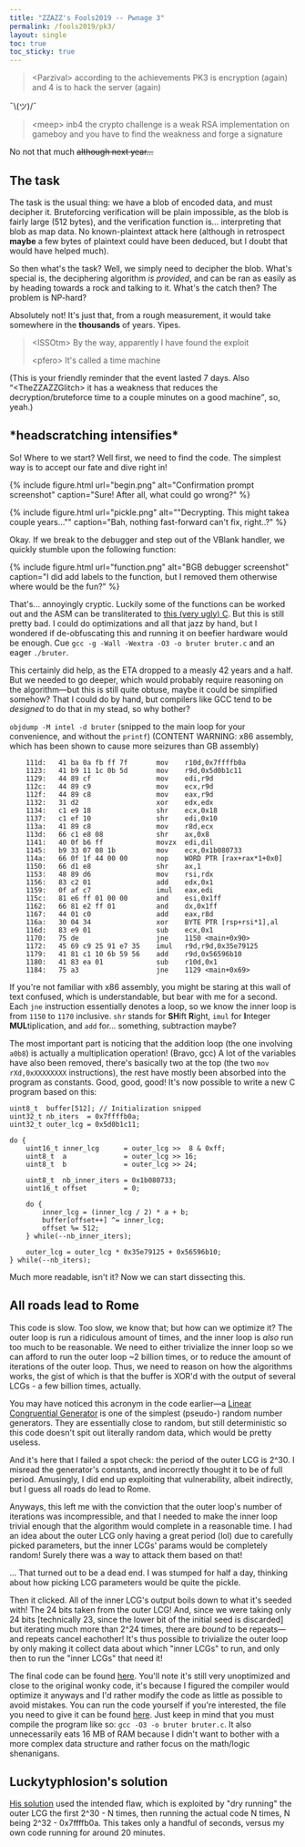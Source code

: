 ```yaml
---
title: "ZZAZZ's Fools2019 -- Pwnage 3"
permalink: /fools2019/pk3/
layout: single
toc: true
toc_sticky: true
---
```


> &lt;Parzival&gt; according to the achievements PK3 is encryption (again) and 4 is to hack the server (again)

¯\\(ツ)/¯

> &lt;meep&gt; inb4 the crypto challenge is a weak RSA implementation on gameboy and you have to find the weakness and forge a signature

No not that much <s>although next year...</s>

## The task

The task is the usual thing: we have a blob of encoded data, and must decipher it. Bruteforcing verification will be plain impossible, as the blob is fairly large (512 bytes), and the verification function is... interpreting that blob as map data. No known-plaintext attack here (although in retrospect **maybe** a few bytes of plaintext could have been deduced, but I doubt that would have helped much).

So then what's the task? Well, we simply need to decipher the blob. What's special is, the deciphering algorithm *is provided*, and can be ran as easily as by heading towards a rock and talking to it. What's the catch then? The problem is NP-hard?

Absolutely not! It's just that, from a rough measurement, it would take somewhere in the **thousands** of years. Yipes.

> &lt;ISSOtm&gt; By the way, apparently I have found the exploit
>
> &lt;pfero&gt; It's called a time machine

(This is your friendly reminder that the event lasted 7 days. Also <q>&lt;TheZZAZZGlitch&gt; it has a weakness that reduces the decryption/bruteforce time  to a couple minutes on a good machine</q>, so, yeah.)

## \*headscratching intensifies\*

So! Where to we start? Well first, we need to find the code. The simplest way is to accept our fate and dive right in!

{% include figure.html url="begin.png" alt="Confirmation prompt screenshot" caption="Sure! After all, what could go wrong?" %}

{% include figure.html url="pickle.png" alt="&quot;Decrypting. This might takea couple years...&quot;" caption="Bah, nothing fast-forward can't fix, right..?" %}

Okay. If we break to the debugger and step out of the VBlank handler, we quickly stumble upon the following function:

{% include figure.html url="function.png" alt="BGB debugger screenshot" caption="I did add labels to the function, but I removed them otherwise where would be the fun?" %}

That's... annoyingly cryptic. Luckily some of the functions can be worked out and the ASM can be transliterated to [this (very ugly) C](code.c). But this is still pretty bad. I could do optimizations and all that jazz by hand, but I wondered if de-obfuscating this and running it on beefier hardware would be enough. Cue `gcc -g -Wall -Wextra -O3 -o bruter bruter.c` and an eager `./bruter`.

This certainly did help, as the ETA dropped to a measly 42 years and a half. But we needed to go deeper, which would probably require reasoning on the algorithm&mdash;but this is still quite obtuse, maybe it could be simplified somehow? That I could do by hand, but compilers like GCC tend to be *designed* to do that in my stead, so why bother?

`objdump -M intel -d bruter` (snipped to the main loop for your convenience, and without the `printf`) (CONTENT WARNING: x86 assembly, which has been shown to cause more seizures than GB assembly)
```
    111d:   41 ba 0a fb ff 7f       mov    r10d,0x7ffffb0a
    1123:   41 b9 11 1c 0b 5d       mov    r9d,0x5d0b1c11
    1129:   44 89 cf                mov    edi,r9d
    112c:   44 89 c9                mov    ecx,r9d
    112f:   44 89 c8                mov    eax,r9d
    1132:   31 d2                   xor    edx,edx
    1134:   c1 e9 18                shr    ecx,0x18
    1137:   c1 ef 10                shr    edi,0x10
    113a:   41 89 c8                mov    r8d,ecx
    113d:   66 c1 e8 08             shr    ax,0x8
    1141:   40 0f b6 ff             movzx  edi,dil
    1145:   b9 33 07 08 1b          mov    ecx,0x1b080733
    114a:   66 0f 1f 44 00 00       nop    WORD PTR [rax+rax*1+0x0]
    1150:   66 d1 e8                shr    ax,1
    1153:   48 89 d6                mov    rsi,rdx
    1156:   83 c2 01                add    edx,0x1
    1159:   0f af c7                imul   eax,edi
    115c:   81 e6 ff 01 00 00       and    esi,0x1ff
    1162:   66 81 e2 ff 01          and    dx,0x1ff
    1167:   44 01 c0                add    eax,r8d
    116a:   30 04 34                xor    BYTE PTR [rsp+rsi*1],al
    116d:   83 e9 01                sub    ecx,0x1
    1170:   75 de                   jne    1150 <main+0x90>
    1172:   45 69 c9 25 91 e7 35    imul   r9d,r9d,0x35e79125
    1179:   41 81 c1 10 6b 59 56    add    r9d,0x56596b10
    1180:   41 83 ea 01             sub    r10d,0x1
    1184:   75 a3                   jne    1129 <main+0x69>
```

If you're not familiar with x86 assembly, you might be staring at this wall of text confused, which is understandable, but bear with me for a second. Each `jne` instruction essentially denotes a loop, so we know the inner loop is from `1150` to `1170` inclusive. `shr` stands for **SH**ift **R**ight, `imul` for **I**nteger **MUL**tiplication, and `add` for... something, subtraction maybe?

The most important part is noticing that the addition loop (the one involving `a0b8`) is actually a multiplication operation! (Bravo, gcc) A lot of the variables have also been removed, there's basically two at the top (the two `mov rXd,0xXXXXXXXX` instructions), the rest have mostly been absorbed into the program as constants. Good, good, good! It's now possible to write a new C program based on this:

```
uint8_t  buffer[512]; // Initialization snipped
uint32_t nb_iters  = 0x7ffffb0a;
uint32_t outer_lcg = 0x5d0b1c11;

do {
    uint16_t inner_lcg      = outer_lcg >>  8 & 0xff;
    uint8_t  a              = outer_lcg >> 16;
    uint8_t  b              = outer_lcg >> 24;

    uint8_t  nb_inner_iters = 0x1b080733;
    uint16_t offset         = 0;

    do {
        inner_lcg = (inner_lcg / 2) * a + b;
        buffer[offset++] ^= inner_lcg;
        offset %= 512;
    } while(--nb_inner_iters);

    outer_lcg = outer_lcg * 0x35e79125 + 0x56596b10;
} while(--nb_iters);
```

Much more readable, isn't it? Now we can start dissecting this.

## All roads lead to Rome

This code is slow. Too slow, we know that; but how can we optimize it? The outer loop is run a ridiculous amount of times, and the inner loop is *also* run too much to be reasonable. We need to either trivialize the inner loop so we can afford to run the outer loop \~2 billion times, or to reduce the amount of iterations of the outer loop. Thus, we need to reason on how the algorithms works, the gist of which is that the buffer is XOR'd with the output of several LCGs - a few billion times, actually.

You may have noticed this acronym in the code earlier&mdash;a [Linear Congruential Generator](https://en.wikipedia.org/wiki/Linear_Congruential_Generator) is one of the simplest (pseudo-) random number generators. They are essentially close to random, but still deterministic so this code doesn't spit out literally random data, which would be pretty useless.

And it's here that I failed a spot check: the period of the outer LCG is 2^30. I misread the generator's constants, and incorrectly thought it to be of full period. Amusingly, I did end up exploiting that vulnerability, albeit indirectly, but I guess all roads do lead to Rome.

Anyways, this left me with the conviction that the outer loop's number of iterations was incompressible, and that I needed to make the inner loop trivial enough that the algorithm would complete in a reasonable time. I had an idea about the outer LCG only having a great period (lol) due to carefully picked parameters, but the inner LCGs' params would be completely random! Surely there was a way to attack them based on that!

... That turned out to be a dead end. I was stumped for half a day, thinking about how picking LCG parameters would be quite the pickle.

Then it clicked. All of the inner LCG's output boils down to what it's seeded with! The 24 bits taken from the outer LCG! And, since we were taking only 24 bits [technically 23, since the lower bit of the initial seed is discarded] but iterating much more than 2^24 times, there are *bound* to be repeats&mdash;and repeats cancel eachother! It's thus possible to trivialize the outer loop by only making it collect data about which "inner LCGs" to run, and only then to run the "inner LCGs" that need it!

The final code can be found [here](bruter.c). You'll note it's still very unoptimized and close to the original wonky code, it's because I figured the compiler would optimize it anyways and I'd rather modify the code as little as possible to avoid mistakes. You can run the code yourself if you're interested, the file you need to give it can be found [here](buffer.bin). Just keep in mind that you must compile the program like so: `gcc -O3 -o bruter bruter.c`. It also unnecessarily eats 16 MB of RAM because I didn't want to bother with a more complex data structure and rather focus on the math/logic shenanigans.

## Luckytyphlosion's solution

[His solution](https://pastebin.com/CkeAfB4E) used the intended flaw, which is exploited by "dry running" the outer LCG the first 2^30 - N times, then running the actual code N times, N being 2^32 - 0x7ffffb0a. This takes only a handful of seconds, versus my own code running for around 20 minutes.
